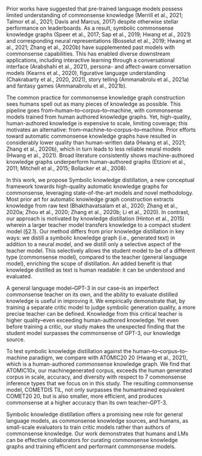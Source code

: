 Prior works have suggested that pre-trained language models possess limited understanding of
commonsense knowledge (Merrill et al., 2021; Talmor et al., 2021; Davis and Marcus, 2017) despite otherwise stellar performance on leaderboards. As
a result, symbolic commonsense knowledge graphs
(Speer et al., 2017; Sap et al., 2019; Hwang et al.,
2021) and corresponding neural representations
(Bosselut et al., 2019; Hwang et al., 2021; Zhang
et al., 2020b) have supplemented past models with
commonsense capabilities. This has enabled diverse downstream applications, including interactive learning through a conversational interface
(Arabshahi et al., 2021), persona- and affect-aware
conversation models (Kearns et al., 2020), figurative language understanding (Chakrabarty et al.,
2020, 2021), story telling (Ammanabrolu et al.,
2021a) and fantasy games (Ammanabrolu et al.,
2021b).




The common practice for commonsense knowledge graph construction sees humans spell out
as many pieces of knowledge as possible. This
pipeline goes from–human–to–corpus–to–machine,
with commonsense models trained from human authored knowledge graphs. Yet, high-quality,
human-authored knowledge is expensive to scale,
limiting coverage; this motivates an alternative:
from–machine–to–corpus–to–machine. Prior efforts toward automatic commonsense knowledge
graphs have resulted in considerably lower quality than human-written data (Hwang et al., 2021;
Zhang et al., 2020b), which in turn leads to less
reliable neural models (Hwang et al., 2021). Broad
literature consistently shows machine-authored
knowledge graphs underperform human-authored
graphs (Etzioni et al., 2011; Mitchell et al., 2015;
Bollacker et al., 2008).




In this work, we propose Symbolic knowledge
distillation, a new conceptual framework towards
high-quality automatic knowledge graphs for commonsense, leveraging state-of-the-art models and
novel methodology. Most prior art for automatic
knowledge graph construction extracts knowledge
from raw text (Bhakthavatsalam et al., 2020; Zhang
et al., 2020a; Zhou et al., 2020; Zhang et al., 2020b;
Li et al., 2020). In contrast, our approach is motivated by knowledge distillation (Hinton et al.,
2015) wherein a larger teacher model transfers
knowledge to a compact student model (§2.1). Our
method differs from prior knowledge distillation in
key ways: we distill a symbolic knowledge graph
(i.e., generated text) in addition to a neural model,
and we distill only a selective aspect of the teacher
model. This selectively allows the student model
to be of a different type (commonsense model),
compared to the teacher (general language model),
enriching the scope of distillation. An added benefit is that knowledge distilled as text is human
readable: it can be understood and evaluated.







A general language model–GPT-3 in our case–is
an imperfect commonsense teacher on its own, and
the ability to evaluate distilled knowledge is useful
in improving it. We empirically demonstrate that,
by training a separate critic model to judge symbolic generation quality, a more precise teacher can
be defined. Knowledge from this critical teacher
is higher quality–even exceeding human-authored
knowledge. Yet even before training a critic, our
study makes the unexpected finding that the student
model surpasses the commonsense of GPT-3, our
knowledge source.



To test symbolic knowledge distillation against
the human–to–corpus–to–machine paradigm, we
compare with ATOMIC20
20 (Hwang et al., 2021),
which is a human-authored commonsense knowledge graph. We find that ATOMIC10x, our machinegenerated corpus, exceeds the human generated
corpus in scale, accuracy, and diversity with respect to 7 commonsense inference types that we
focus on in this study. The resulting commonsense
model, COMETDIS
TIL, not only surpasses the humantrained equivalent COMET20
20, but is also smaller,
more efficient, and produces commonsense at a
higher accuracy than its own teacher–GPT-3.


Symbolic knowledge distillation offers a promising new role for general language models, as commonsense knowledge sources, and humans, as
small-scale evaluators to train critic models rather
than authors of commonsense knowledge. Our
work demonstrates that humans and LMs can be
effective collaborators for curating commonsense
knowledge graphs and training efficient and performant commonsense models.



